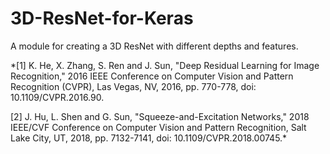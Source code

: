 # 3D-ResNet-for-Keras
A module for creating a 3D ResNet with different depths and features.


*[1] K. He, X. Zhang, S. Ren and J. Sun, "Deep Residual Learning for Image Recognition," 2016 IEEE Conference on Computer Vision and Pattern Recognition (CVPR), Las Vegas, NV, 2016, pp. 770-778, doi: 10.1109/CVPR.2016.90.

 [2] J. Hu, L. Shen and G. Sun, "Squeeze-and-Excitation Networks," 2018 IEEE/CVF Conference on Computer Vision and Pattern Recognition, Salt Lake City, UT, 2018, pp. 7132-7141, doi: 10.1109/CVPR.2018.00745.*
